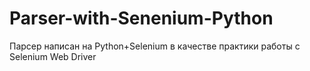# Parser-with-Senenium-Python
Парсер написан на Python+Selenium в качестве практики работы с Selenium Web Driver 
